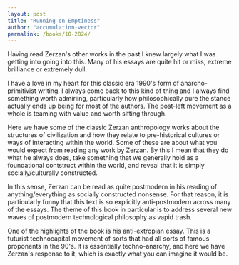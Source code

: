 ```yaml
---
layout: post
title: "Running on Emptiness"
author: "accumulation-vector"
permalink: /books/10-2024/
---
```


Having read Zerzan's other works in the past I knew largely what I was getting into going into this. Many of his essays are quite hit or miss, extreme brilliance or extremely dull.

I have a love in my heart for this classic era 1990's form of anarcho-primitivist writing. I always come back to this kind of thing and I always find something worth admiriing, particularly how philosophically pure the stance actually ends up being for most of the authors. The post-left movement as a whole is teaming with value and worth sifting through.

Here we have some of the classic Zerzan anthropology works about the structures of civilization and how they relate to pre-historical cultures or ways of interacting within the world. Some of these are about what you would expect from reading any work by Zerzan. By this I mean that they do what he always does, take something that we generally hold as a foundational contstruct within the world, and reveal that it is simply socially/culturally constructed.

In this sense, Zerzan can be read as quite postmodern in his reading of anything/everything as socially constructed nonsense. For that reason, it is particularly funny that this text is so explicitly anti-postmodern across many of the essays. The theme of this book in particular is to address several new waves of postmodern technological philosophy as vapid trash.

One of the highlights of the book is his anti-extropian essay. This is a futurist technocapital movement of sorts that had all sorts of famous proponents in the 90's. It is essentially techno-anarchy, and here we have Zerzan's response to it, which is exactly what you can imagine it would be. 
